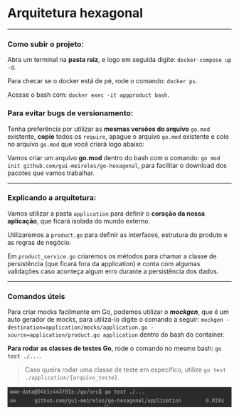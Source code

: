 # Arquitetura hexagonal

---

### Como subir o projeto:

Abra um terminal na **pasta raiz**, e logo em seguida digite: `docker-compose up -d`.

Para checar se o docker está de pé, rode o comando: `docker ps`.

Acesse o bash com: `docker exec -it appproduct bash`.

### Para evitar bugs de versionamento:

Tenha preferência por utilizar as **mesmas versões do arquivo** `go.mod` existente, **copie** todos os `require`,
apague o arquivo `go.mod` existente e cole no arquivo `go.mod` que você criará logo abaixo:

Vamos criar um arquivo **go.mod** dentro do bash com o comando: `go mod init github.com/gui-meireles/go-hexagonal`, para facilitar
o download dos pacotes que vamos trabalhar.

---

### Explicando a arquitetura:

Vamos utilizar a pasta `application` para definir o **coração da nossa aplicação**, que ficará isolada do mundo externo.

Utilizaremos a `product.go` para definir as interfaces, estrutura do produto e as regras de negócio.

Em `product_service.go` criaremos os métodos para chamar a classe de persistência (que ficará fora da application) e conta
com algumas validações caso aconteça algum erro durante a persistência dos dados.

---

### Comandos úteis

Para criar mocks facilmente em Go, podemos utilizar o **_mockgen_**, que é um auto gerador de mocks, para utilizá-lo
digite o comando a seguir: `mockgen -destination=application/mocks/application.go -source=application/product.go application`
dentro do bash do container.

**Para rodar as classes de testes Go**, rode o comando no mesmo bash: `go test ./...`.
> Caso queira rodar uma classe de teste em específico, utilize `go test ./application/{arquivo_teste}`.

![img.png](readme_images/img.png)
